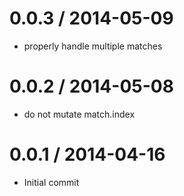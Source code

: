 
0.0.3 / 2014-05-09 
==================

 * properly handle multiple matches

0.0.2 / 2014-05-08 
==================

 * do not mutate match.index

0.0.1 / 2014-04-16 
==================

 * Initial commit

